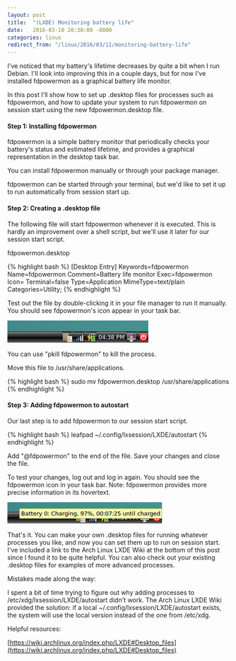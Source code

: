 ```yaml
---
layout: post
title:  "(LXDE) Monitoring battery life"
date:   2016-03-10 20:30:00 -0800
categories: linux
redirect_from: "/linux/2016/03/11/monitoring-battery-life"
---
```

I've noticed that my battery's lifetime decreases by quite a bit when I run Debian.  I'll look into improving this in a couple days, but for now I've installed fdpowermon as a graphical battery life monitor.

In this post I'll show how to set up .desktop files for processes such as fdpowermon, and how to update your system to run fdpowermon on session start using the new fdpowermon.desktop file.

<!--more-->

#### Step 1: Installing fdpowermon

fdpowermon is a simple battery monitor that periodically checks your battery's status and estimated lifetime, and provides a graphical representation in the desktop task bar.

You can install fdpowermon manually or through your package manager.

fdpowermon can be started through your terminal, but we'd like to set it up to run automatically from session start up.

#### Step 2: Creating a .desktop file

The following file will start fdpowermon whenever it is executed.  This is hardly an improvement over a shell script, but we'll use it later for our session start script.

fdpowermon.desktop

{% highlight bash %}
[Desktop Entry]
Keywords=fdpowermon
Name=fdpowermon
Comment=Battery life monitor
Exec=fdpowermon
Icon=
Terminal=false
Type=Application
MimeType=text/plain
Categories=Utility;
{% endhighlight %}

Test out the file by double-clicking it in your file manager to run it manually.  You should see fdpowermon's icon appear in your task bar.

![alt-text](/images/20160310_fdpowermontaskbar.png "Picture of the fdpowermon start menu icon")

You can use "pkill fdpowermon" to kill the process.

Move this file to /usr/share/applications.

{% highlight bash %}
sudo mv fdpowermon.desktop /usr/share/applications
{% endhighlight %}

#### Step 3: Adding fdpowermon to autostart

Our last step is to add fdpowermon to our session start script.

{% highlight bash %}
leafpad ~/.config/lxsession/LXDE/autostart
{% endhighlight %}

Add "@fdpowermon" to the end of the file.  Save your changes and close the file.

To test your changes, log out and log in again.  You should see the fdpowermon icon in your task bar.  Note: fdpowermon provides more precise information in its hovertext.

![alt-text](/images/20160310_fdpowermonhovertext.png "Picture of the fdpowermon start menu icon hover text")

That's it.  You can make your own .desktop files for running whatever processes you like, and now you can set them up to run on session start.  I've included a link to the Arch Linux LXDE Wiki at the bottom of this post since I found it to be quite helpful.  You can also check out your existing .desktop files for examples of more advanced processes.

Mistakes made along the way:

I spent a bit of time trying to figure out why adding processes to /etc/xdg/lxsession/LXDE/autostart didn't work.  The Arch Linux LXDE Wiki provided the solution: if a local ~/.config/lxsession/LXDE/autostart exists, the system will use the local version instead of the one from /etc/xdg.

Helpful resources:

[https://wiki.archlinux.org/index.php/LXDE#Desktop_files](https://wiki.archlinux.org/index.php/LXDE#Desktop_files)
